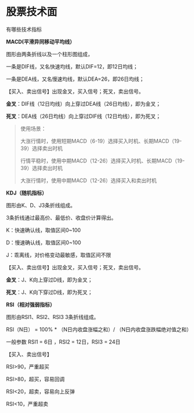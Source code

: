 # 股票技术面



有哪些技术指标







**MACD(平滑异同移动平均线）**

图形由两条折线以及一个柱形图组成，

一条是DIF线，又名快速均线，默认DIF=12，即12日均线；

一条是DEA线，又名慢速均线，默认DEA=26，即26日均线；





【买入、卖出信号】出现金叉，买入信号；死叉，卖出信号。

**金叉**：DIF线（12日均线）向上穿过DEA线（26日均线），即为金叉；

**死叉**：DEA线（26日均线）向上穿过DIF线（12日均线），即为死叉；



> 使用场景：
>
> 大涨行情时，使用短期MACD（6-19）选择买入时机、长期MACD（19-39）选择卖出时机
>
> 行情平稳时，使用中期MACD（12-26）选择买入时机、长期MACD（19-39）选择卖出时机
>
> 大涨行情时，使用中期MACD（12-26）选择买入和卖出时机







**KDJ（随机指标）**

图形由K、D、J3条折线组成。

3条折线通过最高价、最低价、收盘价计算得出。

K：快速确认线，取值区间0~100

D：慢速确认线，取值区间0~100

J：乖离线，对价格变动最敏感，取值区间不限



【买入、卖出信号】出现金叉，买入信号；死叉，卖出信号。

**金叉**：J、K向上穿过D线，即为金叉；

**死叉**：J、K向下穿过D线，即为死叉；





**RSI（相对强弱指标）**

图形由RSI1、RSI2、RSI3 3条折线组成。

RSI（N日） = 100% * （N日内收盘涨幅之和）/ （N日内收盘涨跌幅绝对值之和）

一般参数 RSI1 = 6日 ，RSI2 = 12日，RSI3 = 24日



【买入、卖出信号】

RSI>90，严重超买

RSI>80，超买，容易回调

RSI<20，超卖，容易向上反弹

RSI<10，严重超卖